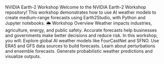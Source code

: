 NVIDIA Earth-2 Workshop
Welcome to the NVIDIA Earth-2 Workshop repository! This workshop demonstrates how to use AI weather models to create medium-range forecasts using Earth2Studio, with Python and Jupyter notebooks.
🌦 Workshop Overview
Weather impacts industries, agriculture, energy, and public safety. Accurate forecasts help businesses and governments make better decisions and reduce risk. In this workshop, you will:
Explore global AI weather models like FourCastNet and SFNO.
Use ERA5 and GFS data sources to build forecasts.
Learn about perturbations and ensemble forecasts.
Generate probabilistic weather predictions and visualize outputs.
